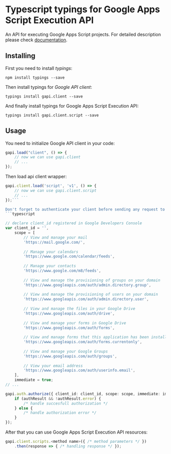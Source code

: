 # Typescript typings for Google Apps Script Execution API
An API for executing Google Apps Script projects.
For detailed description please check [documentation](https://developers.google.com/apps-script/execution/rest/v1/run).

## Installing

First you need to install *typings*:
```
npm install typings --save 
```

Then install typings for *Google API client*:
```
typings install gapi.client --save 
```

And finally install typings for Google Apps Script Execution API:
```
typings install gapi.client.script --save 
```

## Usage

You need to initialize Google API client in your code:
```typescript
gapi.load("client", () => { 
    // now we can use gapi.client
    // ... 
});
```

Then load api client wrapper:
```typescript
gapi.client.load('script', 'v1', () => {
    // now we can use gapi.client.script
    // ... 
});```

Don't forget to authenticate your client before sending any request to resources:
```typescript

// declare client_id registered in Google Developers Console
var client_id = '',
    scope = [     
        // View and manage your mail
        'https://mail.google.com/',
    
        // Manage your calendars
        'https://www.google.com/calendar/feeds',
    
        // Manage your contacts
        'https://www.google.com/m8/feeds',
    
        // View and manage the provisioning of groups on your domain
        'https://www.googleapis.com/auth/admin.directory.group',
    
        // View and manage the provisioning of users on your domain
        'https://www.googleapis.com/auth/admin.directory.user',
    
        // View and manage the files in your Google Drive
        'https://www.googleapis.com/auth/drive',
    
        // View and manage your forms in Google Drive
        'https://www.googleapis.com/auth/forms',
    
        // View and manage forms that this application has been installed in
        'https://www.googleapis.com/auth/forms.currentonly',
    
        // View and manage your Google Groups
        'https://www.googleapis.com/auth/groups',
    
        // View your email address
        'https://www.googleapis.com/auth/userinfo.email',
    ],
    immediate = true;
// ...

gapi.auth.authorize({ client_id: client_id, scope: scope, immediate: immediate }, authResult => {
    if (authResult && !authResult.error) {
        /* handle succesfull authorization */
    } else {
        /* handle authorization error */
    }
});            
```

After that you can use Google Apps Script Execution API resources:

```typescript
gapi.client.scripts.<method name>({ /* method parameters */ })
    .then(response => { /* handling response */ });
```